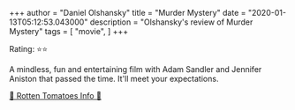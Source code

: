 +++
author = "Daniel Olshansky"
title = "Murder Mystery"
date = "2020-01-13T05:12:53.043000"
description = "Olshansky's review of Murder Mystery"
tags = [
    "movie",
]
+++

Rating: ⭐⭐

A mindless, fun and entertaining film with Adam Sandler and Jennifer Aniston that passed the time. It'll meet your expectations.

[🍅 Rotten Tomatoes Info 🍅](https://www.rottentomatoes.com//m/murder_mystery)